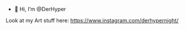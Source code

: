- 👋 Hi, I’m @DerHyper

Look at my Art stuff here: https://www.instagram.com/derhypernight/

<!---
DerHyper/DerHyper is a ✨ special ✨ repository because its `README.md` (this file) appears on your GitHub profile.
You can click the Preview link to take a look at your changes.
--->
